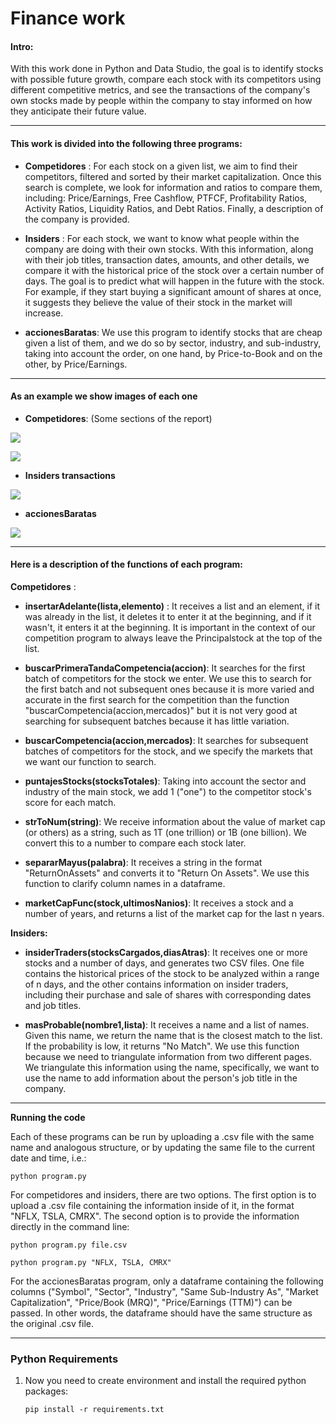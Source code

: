 # Finance work
#### Intro:
With this work done in Python and Data Studio, the goal is to identify stocks with possible future growth, compare each stock with its competitors using different competitive metrics, and see the transactions of the company's own stocks made by people within the company to stay informed on how they anticipate their future value.

------------

#### **This work is divided into the following three programs:**

- **Competidores** : For each stock on a given list, we aim to find their competitors, filtered and sorted by their market capitalization. Once this search is complete, we look for information and ratios to compare them, including: Price/Earnings, Free Cashflow, PTFCF, Profitability Ratios, Activity Ratios, Liquidity Ratios, and Debt Ratios. Finally, a description of the company is provided.

- **Insiders** : For each stock, we want to know what people within the company are doing with their own stocks. With this information, along with their job titles, transaction dates, amounts, and other details, we compare it with the historical price of the stock over a certain number of days. The goal is to predict what will happen in the future with the stock. For example, if they start buying a significant amount of shares at once, it suggests they believe the value of their stock in the market will increase.

- **accionesBaratas**: We use this program to identify stocks that are cheap given a list of them, and we do so by sector, industry, and sub-industry, taking into account the order, on one hand, by Price-to-Book and on the other, by Price/Earnings.

------------
#### **As an example we show images of each one**
- **Competidores**: 
(Some sections of the report)

![](https://i.ibb.co/8bFgtQN/competidores-foto1.png)

![](https://i.ibb.co/ww3PsJP/competidores-foto2.png)


- **Insiders transactions**

![](https://i.ibb.co/p3ww77L/insider-foto1.png)

- **accionesBaratas**

![](https://i.ibb.co/xSSwH6h/accionesbaratas-foto1.png)

------------

#### **Here is a description of the functions of each program:**

 **Competidores** :
 
- **insertarAdelante(lista,elemento)** : It receives a list and an element, if it was already in the list, it deletes it to enter it at the beginning, and if it wasn't, it enters it at the beginning. It is important in the context of our competition program to always leave the Principalstock at the top of the list.

- **buscarPrimeraTandaCompetencia(accion)**: It searches for the first batch of competitors for the stock we enter. We use this to search for the first batch and not subsequent ones because it is more varied and accurate in the first search for the competition than the function "buscarCompetencia(accion,mercados)" but it is not very good at searching for subsequent batches because it has little variation.

- **buscarCompetencia(accion,mercados)**: It searches for subsequent batches of competitors for the stock, and we specify the markets that we want our function to search.

- **puntajesStocks(stocksTotales)**: Taking into account the sector and industry of the main stock, we add 1 ("one") to the competitor stock's score for each match.

- **strToNum(string)**: We receive information about the value of market cap (or others) as a string, such as 1T (one trillion) or 1B (one billion). We convert this to a number to compare each stock later.

- **separarMayus(palabra)**: It receives a string in the format "ReturnOnAssets" and converts it to "Return On Assets". We use this function to clarify column names in a dataframe.

- **marketCapFunc(stock,ultimosNanios)**: It receives a stock and a number of years, and returns a list of the market cap for the last n years.

**Insiders:**

-  **insiderTraders(stocksCargados,diasAtras)**: It receives one or more stocks and a number of days, and generates two CSV files. One file contains the historical prices of the stock to be analyzed within a range of n days, and the other contains information on insider traders, including their purchase and sale of shares with corresponding dates and job titles.

-  **masProbable(nombre1,lista)**: It receives a name and a list of names. Given this name, we return the name that is the closest match to the list. If the probability is low, it returns "No Match". We use this function because we need to triangulate information from two different pages. We triangulate this information using the name, specifically, we want to use the name to add information about the person's job title in the company.

------------

**Running the code**

Each of these programs can be run by uploading a .csv file with the same name and analogous structure, or by updating the same file to the current date and time, i.e.:
```ShellSession
python program.py
```

For competidores and insiders, there are two options. The first option is to upload a .csv file containing the information inside of it, in the format "NFLX, TSLA, CMRX". The second option is to provide the information directly in the command line:
```ShellSession
python program.py file.csv
```
```ShellSession
python program.py "NFLX, TSLA, CMRX"
```

For the accionesBaratas program, only a dataframe containing the following columns ("Symbol", "Sector", "Industry", "Same Sub-Industry As", "Market Capitalization", "Price/Book (MRQ)", "Price/Earnings (TTM)") can be passed. In other words, the dataframe should have the same structure as the original .csv file.

------------

### Python Requirements <a name = "pyinstalling"></a>

1. Now you need to create environment and install the required python packages:
    ```ShellSession
    pip install -r requirements.txt
    ```
